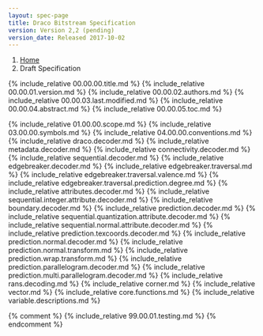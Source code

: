 ```yaml
---
layout: spec-page
title: Draco Bitstream Specification
version: Version 2,2 (pending)
version_date: Released 2017-10-02
---
```


<ol class="breadcrumb">
  <li class=""><a href="..">Home</a></li>
  <li class="">Draft Specification</li>
</ol>

{% include_relative 00.00.00.title.md %}
{% include_relative 00.00.01.version.md %}
{% include_relative 00.00.02.authors.md %}
{% include_relative 00.00.03.last.modified.md %}
{% include_relative 00.00.04.abstract.md %}
{% include_relative 00.00.05.toc.md %}

{% include_relative 01.00.00.scope.md %}
{% include_relative 03.00.00.symbols.md %}
{% include_relative 04.00.00.conventions.md %}
{% include_relative draco.decoder.md %}
{% include_relative metadata.decoder.md %}
{% include_relative connectivity.decoder.md %}
{% include_relative sequential.decoder.md %}
{% include_relative edgebreaker.decoder.md %}
{% include_relative edgebreaker.traversal.md %}
{% include_relative edgebreaker.traversal.valence.md %}
{% include_relative edgebreaker.traversal.prediction.degree.md %}
{% include_relative attributes.decoder.md %}
{% include_relative sequential.integer.attribute.decoder.md %}
{% include_relative boundary.decoder.md %}
{% include_relative prediction.decoder.md %}
{% include_relative sequential.quantization.attribute.decoder.md %}
{% include_relative sequential.normal.attribute.decoder.md %}
{% include_relative prediction.texcoords.decoder.md %}
{% include_relative prediction.normal.decoder.md %}
{% include_relative prediction.normal.transform.md %}
{% include_relative prediction.wrap.transform.md %}
{% include_relative prediction.parallelogram.decoder.md %}
{% include_relative prediction.multi.parallelogram.decoder.md %}
{% include_relative rans.decoding.md %}
{% include_relative corner.md %}
{% include_relative vector.md %}
{% include_relative core.functions.md %}
{% include_relative variable.descriptions.md %}

{% comment %}
{% include_relative 99.00.01.testing.md %}
{% endcomment %}
